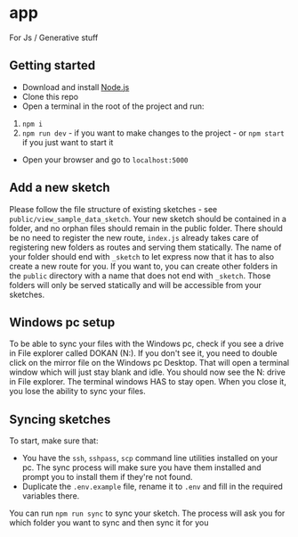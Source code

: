 # app
For Js / Generative stuff

## Getting started
- Download and install [Node.js](https://nodejs.org/en)
- Clone this repo
- Open a terminal in the root of the project and run:
1. `npm i`
2. `npm run dev` - if you want to make changes to the project - or `npm start` if you just want to start it
- Open your browser and go to `localhost:5000`

## Add a new sketch
Please follow the file structure of existing sketches - see `public/view_sample_data_sketch`.
Your new sketch should be contained in a folder, and no orphan files should remain in the public folder. There should be no need to register the new route, `index.js` already takes care of registering new folders as routes and serving them statically. The name of your folder should end with `_sketch` to let express now that it has to also create a new route for you. If you want to, you can create other folders in the `public` directory with a name that does not end with `_sketch`. Those folders will only be served statically and will be accessible from your sketches.

## Windows pc setup
To be able to sync your files with the Windows pc, check if you see a drive in File explorer called DOKAN (N:). If you don't see it, you need to double click on the mirror file on the Windows pc Desktop. That will open a terminal window which will just stay blank and idle. You should now see the N: drive in File explorer.
The terminal windows HAS to stay open. When you close it, you lose the ability to sync your files.

## Syncing sketches
To start, make sure that:
- You have the `ssh`, `sshpass`, `scp` command line utilities installed on your pc. The sync process will make sure you have them installed and prompt you to install them if they're not found.
- Duplicate the `.env.example` file, rename it to `.env` and fill in the required variables there.

You can run `npm run sync` to sync your sketch. The process will ask you for which folder you want to sync and then sync it for you